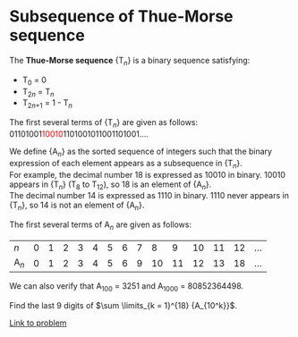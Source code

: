 # Subsequence of Thue-Morse sequence

<p>The <b>Thue-Morse sequence</b> {T<sub><var>n</var></sub>} is a binary sequence satisfying:</p>
<ul><li>T<sub>0</sub> = 0</li>
<li>T<sub>2<var>n</var></sub> = T<sub><var>n</var></sub></li>
<li>T<sub>2<var>n</var>+1</sub> = 1 - T<sub><var>n</var></sub></li>
</ul><p>
The first several terms of {T<sub><var>n</var></sub>} are given as follows:<br />
01101001<span style="color:#FF0000;">10010</span>1101001011001101001....
</p>

<p>
We define {A<sub><var>n</var></sub>} as the sorted sequence of integers such that the binary expression of each element appears as a subsequence in {T<sub><var>n</var></sub>}.<br />
For example, the decimal number 18 is expressed as 10010 in binary. 10010 appears in {T<sub><var>n</var></sub>} (T<sub>8</sub> to T<sub>12</sub>), so 18 is an element of {A<sub><var>n</var></sub>}.<br />
The decimal number 14 is expressed as 1110 in binary. 1110 never appears in {T<sub><var>n</var></sub>}, so 14 is not an element of {A<sub><var>n</var></sub>}.
</p>

<p>
The first several terms of A<sub><var>n</var></sub> are given as follows:<br /></p><div align="center">
<table cellspacing="1" cellpadding="5" border="0" align="center"><tr><td align="left"><var>n</var></td><td>0</td><td>1</td><td>2</td><td>3</td><td>4</td><td>5</td><td>6</td><td>7</td><td>8</td><td>9</td><td>10</td><td>11</td><td>12</td><td>…</td></tr><tr><td>A<sub><var>n</var></sub></td><td>0</td><td>1</td><td>2</td><td>3</td><td>4</td><td>5</td><td>6</td><td>9</td><td>10</td><td>11</td><td>12</td><td>13</td><td>18</td><td>…</td></tr></table></div>


<p>
We can also verify that A<sub>100</sub> = 3251 and A<sub>1000</sub> = 80852364498.
</p>

<p>
Find the last 9 digits of $\sum \limits_{k = 1}^{18} {A_{10^k}}$.
</p>

[Link to problem](https://projecteuler.net/problem=361)
